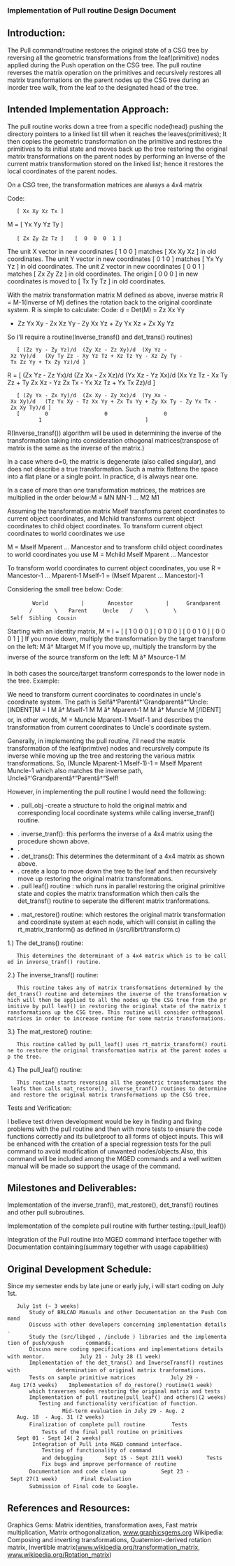 ### Implementation of Pull routine Design Document

## Introduction:

The Pull command/routine restores the original state of a CSG tree by
reversing all the geometric transformations from the leaf(primitive)
nodes applied during the Push operation on the CSG tree. The pull
routine reverses the matrix operation on the primitives and recursively
restores all matrix transformations on the parent nodes up the CSG tree
during an inorder tree walk, from the leaf to the designated head of the
tree.

## Intended Implementation Approach:

The pull routine works down a tree from a specific node(head) pushing
the directory pointers to a linked list till when it reaches the
leaves(primitives); It then copies the geometric transformation on the
primitive and restores the primitives to its initial state and moves
back up the tree restoring the original matrix transformations on the
parent nodes by performing an Inverse of the current matrix
transformation stored on the linked list; hence it restores the local
coordinates of the parent nodes.

On a CSG tree, the transformation matrices are always a 4x4 matrix

Code:

`   [ Xx Xy Xz Tx ]`

M = \[ Yx Yy Yz Ty \]

`   [ Zx Zy Zz Tz ]`
`   [  0  0  0  1 ]`

The unit X vector in new coordinates \[ 1 0 0 \] matches \[ Xx Xy Xz \]
in old coordinates. The unit Y vector in new coordinates \[ 0 1 0 \]
matches \[ Yx Yy Yz \] in old coordinates. The unit Z vector in new
coordinates \[ 0 0 1 \] matches \[ Zx Zy Zz \] in old coordinates. The
origin \[ 0 0 0 \] in new coordinates is moved to \[ Tx Ty Tz \] in old
coordinates.

With the matrix transformation matrix M defined as above, inverse matrix
R = M-1(Inverse of M) defines the rotation back to the original
coordinate system. R is simple to calculate: Code: d = Det(M) = Zz Xx Yy
- Zz Yx Xy - Zx Xz Yy - Zy Xx Yz + Zy Yx Xz + Zx Xy Yz

So I'll require a routine(Inverse_transf() and det_trans() routines)

`   [ (Zz Yy - Zy Yz)/d  (Zy Xz - Zz Xy)/d  (Xy Yz - Xz Yy)/d   (Xy Ty Zz - Xy Yz Tz + Xz Tz Yy - Xz Zy Ty - Tx Zz Yy + Tx Zy Yz)/d ]`

R = \[ (Zx Yz - Zz Yx)/d (Zz Xx - Zx Xz)/d (Yx Xz - Yz Xx)/d (Xx Yz Tz -
Xx Ty Zz + Ty Zx Xz - Yz Zx Tx - Yx Xz Tz + Yx Tx Zz)/d \]

`   [ (Zy Yx - Zx Yy)/d  (Zx Xy - Zy Xx)/d  (Yy Xx - Xx Xy)/d   (Tz Yx Xy - Tz Xx Yy + Zx Tx Yy + Zy Xx Ty - Zy Yx Tx - Zx Xy Ty)/d ]`
`   [        0                  0                  0                             1                                 ]`

R(Inverse_transf()) algorithm will be used in determining the inverse
of the transformation taking into consideration othogonal
matrices(transpose of matrix is the same as the inverse of the matrix.)

In a case where d=0, the matrix is degenerate (also called singular),
and does not describe a true transformation. Such a matrix flattens the
space into a flat plane or a single point. In practice, d is always near
one.

In a case of more than one transformation matrices, the matrices are
multiplied in the order below:M = MN MN-1 ... M2 M1

Assuming the transformation matrix Mself transforms parent coordinates
to current object coordinates, and Mchild transforms current object
coordinates to child object coordinates. To transform current object
coordinates to world coordinates we use

M = Mself Mparent ... Mancestor and to transform child object
coordinates to world coordinates you use M = Mchild Mself Mparent ...
Mancestor

To transform world coordinates to current object coordinates, you use R
= Mancestor-1 ... Mparent-1 Mself-1 = (Mself Mparent ... Mancestor)-1

Considering the small tree below: Code:

`        World`
`          |`
`       Ancestor`
`          |`
`     Grandparent`
`       /       \`
`   Parent     Uncle`
`   /    \        \`
` Self  Sibling  Cousin`
` `

Starting with an identity matrix, M = I = \[ \[ 1 0 0 0 \] \[ 0 1 0 0 \]
\[ 0 0 1 0 \] \[ 0 0 0 1 \] \] If you move down, multiply the
transformation by the target transform on the left: M â† Mtarget M If
you move up, multiply the transform by the inverse of the source
transform on the left: M â† Msource-1 M

In both cases the source/target transform corresponds to the lower node
in the tree. Example:

We need to transform current coordinates to coordinates in uncle's
coordinate system. The path is Selfâ†‘Parentâ†‘Grandparentâ†“Uncle:
\[INDENT\]M = I M â† Mself-1 M M â† Mparent-1 M M â† Muncle M
\[/IDENT\] or, in other words, M = Muncle Mparent-1 Mself-1 and
describes the transformation from current coordinates to Uncle's
coordinate system.

Generally, in implementing the pull routine, i'll need the matrix
transformation of the leaf(primtive) nodes and recursively compute its
inverse while moving up the tree and restoring the various matrix
transformations. So, (Muncle Mparent-1 Mself-1)-1 = Mself Mparent
Muncle-1 which also matches the inverse path,
Uncleâ†‘Grandparentâ†“Parentâ†“Self!

However, in implementing the pull routine I would need the following:

-   . pull_obj -create a structure to hold the original matrix and
    corresponding local coordinate systems while calling
    inverse_tranf() routine.

<!-- -->

-   . inverse_tranf(): this performs the inverse of a 4x4 matrix using
    the procedure shown above.
-   .
-   . det_trans(): This determines the determinant of a 4x4 matrix as
    shown above.
-   . create a loop to move down the tree to the leaf and then
    recursively move up restoring the original matrix transformations.
-   . pull leaf() routine : which runs in parallel restoring the
    original primitive state and copies the matrix transformation which
    then calls the det_transf() routine to seperate the different
    matrix tranformations.

<!-- -->

-   . mat_restore() routine: which restores the original matrix
    transformation and coordinate system at each node, which will
    consist in calling the rt_matrix_tranform() as defined in
    (/src/librt/transform.c)

1.) The det_trans() routine:

`   This determines the determinant of a 4x4 matrix which is to be called in inverse_tranf() routine. `

2.) The inverse_transf() routine:

`   This routine takes any of matrix transformations determined by the det_trans() routine and determines the inverse of the transformation which will then be applied to all the nodes up the CSG tree from the primitive by pull leaf() in restoring the original state of the matrix transformations up the CSG tree. This routine will consider orthogonal matrices in order to increase runtime for some matrix transformations.`

3.) The mat_restore() routine:

`   This routine called by pull_leaf() uses rt_matrix_transform() routine to restore the original transformation matrix at the parent nodes up the tree.`

4.) The pull_leaf() routine:

`   This routine starts reversing all the geometric transformations the leafs then calls mat_restore(), inverse_tranf() routines to determine and restore the original matrix transformations up the CSG tree.`

Tests and Verification:

I believe test driven development would be key in finding and fixing
problems with the pull routine and then with more tests to ensure the
code functions correctly and its bulletproof to all forms of object
inputs. This will be enhanced with the creation of a special regression
tests for the pull command to avoid modification of unwanted
nodes/objects.Also, this command will be included among the MGED
commands and a well written manual will be made so support the usage of
the command.

## Milestones and Deliverables:

Implementation of the inverse_tranf(), mat_restore(), det_transf()
routines and other pull subroutines.

Implementation of the complete pull routine with further
testing.:(pull_leaf())

Integration of the Pull routine into MGED command interface together
with Documentation containing(summary together with usage capabilities)

## Original Development Schedule:

Since my semester ends by late june or early july, i will start coding
on July 1st.

`   July 1st (~ 3 weeks)`
`       Study of BRLCAD Manuals and other Documentation on the Push Command`
`       Discuss with other developers concerning implementation details.`
`       Study the (src/libged , /include ) libraries and the implementation of push/xpush       commands.`
`       Discuss more coding specifications and implementations details with mentor.`
`       `
`   July 21 - July 28 (1 week)`
`       Implementation of the det_trans() and InverseTransf() routines with`
`           determination of original matrix tranformations.`
`       Tests on sample primitive matrices`
`       `
`   July 29 - Aug 17(3 weeks)`
`   Implementation of do_restore() routine(1 week)`
`       which traverses nodes restoring the original matrix and tests`
`       Implementation of pull routine(pull_leaf() and others)(2 weeks)`
`          Testing and functionality verification of function.`
`          `
`       Mid-term evaluation in July 29 - Aug. 2 `
`       `
`   Aug. 18  - Aug. 31 (2 weeks)`
`       Finalization of complete pull routine `
`       Tests`
`           Tests of the final pull routine on primitives `
`   `
`   Sept 01 - Sept 14( 2 weeks)        `
`        Integration of Pull into MGED command interface.`
`           Testing of functionality of command `
`           and debugging`
`   `
`   Sept 15 - Sept 21(1 week)`
`       Tests`
`           Fix bugs and improve performance of routine`
`       Documentation and code clean up`
`       `
`   Sept 23 - Sept 27(1 week)`
`       Final Evaluation`
`       Submission of Final code to Google.`
`       `

## References and Resources:

Graphics Gems: Matrix identities, transformation axes, Fast matrix
multiplication, Matrix orthogonalization, www.graphicsgems.org
Wikipedia: Composing and inverting transformations, Quaternion-derived
rotation matrix, Invertible
matrix(www.wikipedia.org/transformation_matrix,
www.wikipedia.org/Rotation_matrix)